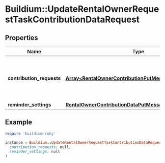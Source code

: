 # Buildium::UpdateRentalOwnerRequestTaskContributionDataRequest

## Properties

| Name | Type | Description | Notes |
| ---- | ---- | ----------- | ----- |
| **contribution_requests** | [**Array&lt;RentalOwnerContributionPutMessage&gt;**](RentalOwnerContributionPutMessage.md) | The contribution request details associated with the task. | [optional] |
| **reminder_settings** | [**RentalOwnerContributionDataPutMessageReminderSettings**](RentalOwnerContributionDataPutMessageReminderSettings.md) |  | [optional] |

## Example

```ruby
require 'buildium-ruby'

instance = Buildium::UpdateRentalOwnerRequestTaskContributionDataRequest.new(
  contribution_requests: null,
  reminder_settings: null
)
```

